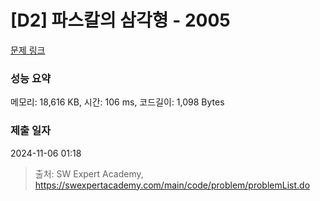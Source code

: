 # [D2] 파스칼의 삼각형 - 2005 

[문제 링크](https://swexpertacademy.com/main/code/problem/problemDetail.do?contestProbId=AV5P0-h6Ak4DFAUq) 

### 성능 요약

메모리: 18,616 KB, 시간: 106 ms, 코드길이: 1,098 Bytes

### 제출 일자

2024-11-06 01:18



> 출처: SW Expert Academy, https://swexpertacademy.com/main/code/problem/problemList.do